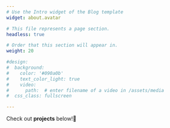 ```yaml
---
# Use the Intro widget of the Blog template
widget: about.avatar

# This file represents a page section.
headless: true

# Order that this section will appear in.
weight: 20

#design:
#  background:
#    color: '#090a0b'
#    text_color_light: true
#    video:
#      path:  # enter filename of a video in /assets/media
#  css_class: fullscreen

---
```

Check out **projects** below!🌈